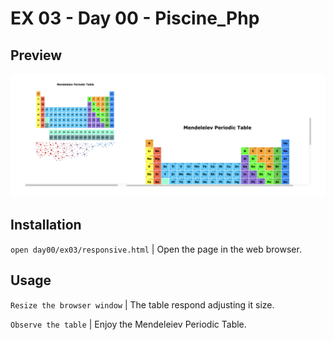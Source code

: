 # EX 03 - Day 00 - Piscine_Php

## Preview
<img src="../../resources/images/respon.png" width="1000">

## Installation
`open day00/ex03/responsive.html` | Open the page in the web browser.

## Usage
`Resize the browser window` | The table respond adjusting it size.

`Observe the table` | Enjoy the Mendeleiev Periodic Table.
